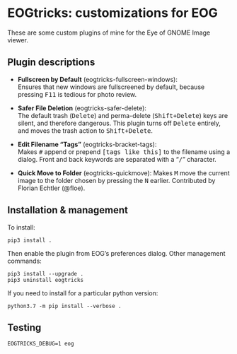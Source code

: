 # EOGtricks: customizations for EOG

These are some custom plugins of mine for the Eye of GNOME Image viewer.

## Plugin descriptions

* **Fullscreen by Default** (eogtricks-fullscreen-windows):  
  Ensures that new windows are fullscreened by default,
  because pressing <kbd>F11</kbd> is tedious for photo review.

* **Safer File Deletion** (eogtricks-safer-delete):  
  The default trash (<kbd>Delete</kbd>)
  and perma-delete (<kbd>Shift+Delete</kbd>) keys are silent,
  and therefore dangerous.
  This plugin turns off <kbd>Delete</kbd> entirely,
  and moves the trash action to <kbd>Shift+Delete</kbd>.

* **Edit Filename “Tags”** (eogtricks-bracket-tags):  
  Makes <kbd>#</kbd> append or prepend <samp>[tags like this]</samp>
  to the filename using a dialog.
  Front and back keywords are separated with a “<samp>/</samp>”
  character.

* **Quick Move to Folder** (eogtricks-quickmove):
  Makes <kbd>M</kbd> move the current image to the folder chosen
  by pressing the <kbd>N</kbd> earlier.
  Contributed by Florian Echtler (@floe).

## Installation & management

To install:

    pip3 install .

Then enable the plugin from EOG’s preferences dialog.
Other management commands:

    pip3 install --upgrade .
    pip3 uninstall eogtricks

If you need to install for a particular python version:

    python3.7 -m pip install --verbose .

## Testing

    EOGTRICKS_DEBUG=1 eog
